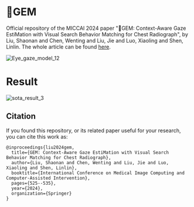 # :gem:GEM
Official repository of the MICCAI 2024 paper ":gem:GEM: Context-Aware Gaze EstiMation with Visual Search Behavior Matching for Chest Radiograph",
by Liu, Shaonan and Chen, Wenting and Liu, Jie and Luo, Xiaoling and Shen, Linlin. The whole article can be found [here](https://link.springer.com/chapter/10.1007/978-3-031-72378-0_49).

![Eye_gaze_model_12](https://github.com/user-attachments/assets/0b82531c-2b97-446f-86bd-5798cd7d0d7b)


# Result

![sota_result_3](https://github.com/user-attachments/assets/a4629129-3246-4b28-9b88-596eaaaccf4b)

## Citation

If you found this repository, or its related paper useful for your research, you can cite this work as:

```
@inproceedings{liu2024gem,
  title={GEM: Context-Aware Gaze EstiMation with Visual Search Behavior Matching for Chest Radiograph},
  author={Liu, Shaonan and Chen, Wenting and Liu, Jie and Luo, Xiaoling and Shen, Linlin},
  booktitle={International Conference on Medical Image Computing and Computer-Assisted Intervention},
  pages={525--535},
  year={2024},
  organization={Springer}
}
```
